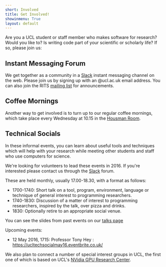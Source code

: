 ```yaml
---
short: Involved
title: Get Involved!
showinmenu: True
layout: default
---
```


Are you a UCL student or staff member who makes software for research?
Would you like to? Is writing code part of your scientific or scholarly life?
If so, please join us:

Instant Messaging Forum
-----------------------

We get together as a community in a [Slack](https://ucl-programming-hub.slack.com/) instant messaging channel on the web.
Please join us by signing up with an @ucl.ac.uk email address.
You can also join the RITS [mailing list](http://eepurl.com/bBs6ov) for announcements. 

Coffee Mornings
---------------

Another way to get involved is to turn up to our regular coffee mornings,
which take place every Wednesday at 10.15 in the [Housman Room](http://www.ucl.ac.uk/maps/housman-room).

Technical Socials
-----------------

In these informal events, you can learn about useful tools and techniques which will help with your research
while meeting other students and staff who use computers for science.

We're looking for volunteers to lead these events in 2016.
If you're interested please contact us through the [Slack](https://ucl-programming-hub.slack.com/)
forum.

These are held monthly, usually 17.00-18.30, with a format as follows:

* 1700-1740: Short talk on a tool, program, environment, language or technique of general interest to programming researchers.
* 1740-1830: Discussion of a matter of interest to programming researchers, inspired by the talk, over pizza and drinks.
* 1830:      Optionally retire to an appropriate social venue.

You can see the slides from past events on our [talks page](../presentations)

Upcoming events: 

* 12 May 2016, 1715: Professor Tony Hey : https://ucltechsocialmay16.eventbrite.co.uk/

We also plan to connect a number of special interest groups in UCL,
the first one of which is based on UCL's [NVidia GPU Research Center](gpu.html).

